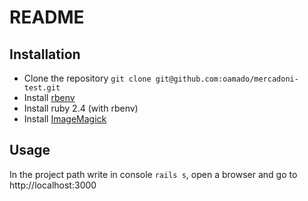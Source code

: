 # README

## Installation

- Clone the repository `git clone git@github.com:oamado/mercadoni-test.git`
- Install [rbenv](https://github.com/rbenv/rbenv)
- Install ruby 2.4 (with rbenv)
- Install [ImageMagick](https://www.imagemagick.org/script/index.php)

## Usage

In the project path write in console `rails s`, open a browser and go to http://localhost:3000
